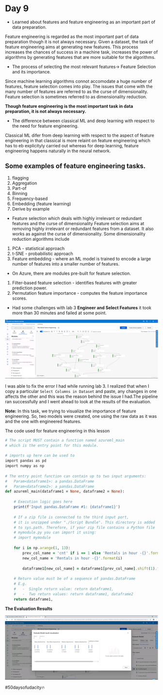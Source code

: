 # Day 9

* Learned about features and feature engineering as an important part of data preparation.

Feature engineering is regarded as the most important part of data preparation though it is not always necessary.
Given a dataset, the task of feature engineering aims at generating new features. This process increases the 
chances of success in a machine task, increases the power of algorithms by generating features that are more
suitable for the algorithms.

* The process of selecting the most relevant features-> Feature Selection and its importance.

Since machine learning algorithms connot accomodate a huge number of features, feature selection comes into play.
The issues that come with the many number of features are referred to as the curse of dimensionality. Feature selection 
is sometimes referred to as dimensionality reduction.

**Though feature engineering is the most important task in data preparation, it is not always necessary.**

* The difference between classical ML and deep learning with respect to the need for feature engineering.

Classical ML difer from deep learning with respect to the aspect of feature engineering in that classical is more
relaint on feature engineering which has to eb explicityly carried out whereas for deep learning, feature engineering
happens naturally in the neural network.

## Some examples of feature engineering tasks.
1. flagging
2. Aggregation
3. Part-of
4. Binning
5. Frequency-based
6. Embedding (feature learning)
7. Derive by example
* Feature selection which deals with highly irrelevant or redundant features and the curse of dimensionality
Feature selection aims at removing highly irrelevant or redundant features from a dataset. It also works as against the
curse of dimensionality. Some dimensionality reduction algorithms include
1. PCA - statistical approach
2. t-SNE - probabilistic approach
3. Feature embedding -  where an ML model is trained to encode a large number of features into a smaller number of features.

* On Azure, there are modules pre-built for feature selection.
1. Filter-based feature selection - identifies features with greater prediction power.
2. Permutation feature importance - computes the feature importance scores.

* Had some challenges with lab 3 **Engineer and Select Features**  it took more than 30 minutes and failed at some point.

![lab3](lab3.PNG) 

I was able to fix the error I had while running lab 3. I realized that when I copy a particular `Select Columns in Dataset` and paste, any changes in one affects the other and this was the reason behind the issue I had.The pipeline ran successfully and I went ahead to look at the results of the evaluation.

**Note:** In this task, we trying to visualize the importance of feature engineering. So, two models were created, one using the raw data as it was and the one with engineered features.

The code used for feature engineering in this lesson
```ruby
# The script MUST contain a function named azureml_main
# which is the entry point for this module.

# imports up here can be used to
import pandas as pd
import numpy as np

# The entry point function can contain up to two input arguments:
#   Param<dataframe1>: a pandas.DataFrame
#   Param<dataframe2>: a pandas.DataFrame
def azureml_main(dataframe1 = None, dataframe2 = None):

    # Execution logic goes here
    print(f'Input pandas.DataFrame #1: {dataframe1}')

    # If a zip file is connected to the third input port,
    # it is unzipped under "./Script Bundle". This directory is added
    # to sys.path. Therefore, if your zip file contains a Python file
    # mymodule.py you can import it using:
    # import mymodule

    for i in np.arange(1, 13):
        prev_col_name = 'cnt' if i == 1 else 'Rentals in hour -{}'.format(i-1)
        new_col_name = 'Rentals in hour -{}'.format(i)

        dataframe1[new_col_name] = dataframe1[prev_col_name].shift(1).fillna(0)

    # Return value must be of a sequence of pandas.DataFrame
    # E.g.
    #   -  Single return value: return dataframe1,
    #   -  Two return values: return dataframe1, dataframe2
    return dataframe1,
```
**The Evaluation Results**

![Evaluation](lab3Evaluation.PNG)

#50daysofudacity:fire:

